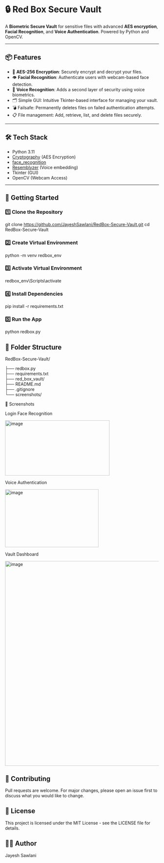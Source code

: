 # 🔒 Red Box Secure Vault

A **Biometric Secure Vault** for sensitive files with advanced **AES encryption**, **Facial Recognition**, and **Voice Authentication**. Powered by Python and OpenCV.  

---

## 📦 Features

- 🔐 **AES-256 Encryption**: Securely encrypt and decrypt your files.
- 👁️ **Facial Recognition**: Authenticate users with webcam-based face detection.
- 🎤 **Voice Recognition**: Adds a second layer of security using voice biometrics.
- 🗂️ Simple GUI: Intuitive Tkinter-based interface for managing your vault.
- 💣 Failsafe: Permanently deletes files on failed authentication attempts.
- 📋 File management: Add, retrieve, list, and delete files securely.

---

## 🛠️ Tech Stack

- Python 3.11
- [Cryptography](https://cryptography.io/) (AES Encryption)
- [face_recognition](https://github.com/ageitgey/face_recognition)
- [Resemblyzer](https://github.com/resemble-ai/Resemblyzer) (Voice embedding)
- Tkinter (GUI)
- OpenCV (Webcam Access)

---

## 🚀 Getting Started

### 1️⃣ Clone the Repository
git clone https://github.com/JayeshSawlani/RedBox-Secure-Vault.git
cd RedBox-Secure-Vault

### 2️⃣ Create Virtual Environment
python -m venv redbox_env

### 3️⃣ Activate Virtual Environment
redbox_env\Scripts\activate

### 4️⃣ Install Dependencies
pip install -r requirements.txt

### 5️⃣ Run the App
python redbox.py

## 📂 Folder Structure
RedBox-Secure-Vault/

├── redbox.py            
├── requirements.txt     
├── red_box_vault/       
├── README.md             
├── .gitignore            
└── screenshots/          

📸 Screenshots

Login Face Recognition

<img width="342" height="180" alt="image" src="https://github.com/user-attachments/assets/4a7690d0-5639-45b5-924e-d559784b4698" />

Voice Authentication

<img width="306" height="189" alt="image" src="https://github.com/user-attachments/assets/c694c324-41fe-4db8-bc2f-4e79ebdd172d" />

Vault Dashboard

<img width="874" height="668" alt="image" src="https://github.com/user-attachments/assets/15b2ba05-94c9-4823-9cb5-2e2222b19062" />


## 🤝 Contributing
Pull requests are welcome. For major changes, please open an issue first to discuss what you would like to change.

## 📜 License
This project is licensed under the MIT License - see the LICENSE file for details.

## 👨‍💻 Author
Jayesh Sawlani
